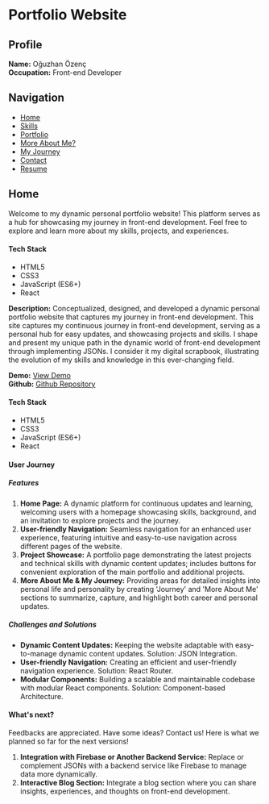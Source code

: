 # Portfolio Website

## Profile
**Name:** Oğuzhan Özenç  
**Occupation:** Front-end Developer

## Navigation
- [Home](#home)
- [Skills](#skills)
- [Portfolio](#portfolio)
- [More About Me?](#more-about-me)
- [My Journey](#my-journey)
- [Contact](#contact)
- [Resume](#resume)

## Home <a name="home"></a>
Welcome to my dynamic personal portfolio website! This platform serves as a hub for showcasing my journey in front-end development. Feel free to explore and learn more about my skills, projects, and experiences.

#### Tech Stack
- HTML5
- CSS3
- JavaScript (ES6+)
- React

**Description:** Conceptualized, designed, and developed a dynamic personal portfolio website that captures my journey in front-end development. This site captures my continuous journey in front-end development, serving as a personal hub for easy updates, and showcasing projects and skills. I shape and present my unique path in the dynamic world of front-end development through implementing JSONs. I consider it my digital scrapbook, illustrating the evolution of my skills and knowledge in this ever-changing field.

**Demo:** [View Demo](#)  
**Github:** [Github Repository](#)

#### Tech Stack
- HTML5
- CSS3
- JavaScript (ES6+)
- React

#### User Journey
##### Features
1. **Home Page:** A dynamic platform for continuous updates and learning, welcoming users with a homepage showcasing skills, background, and an invitation to explore projects and the journey.
2. **User-friendly Navigation:** Seamless navigation for an enhanced user experience, featuring intuitive and easy-to-use navigation across different pages of the website.
3. **Project Showcase:** A portfolio page demonstrating the latest projects and technical skills with dynamic content updates; includes buttons for convenient exploration of the main portfolio and additional projects.
4. **More About Me & My Journey:** Providing areas for detailed insights into personal life and personality by creating 'Journey' and 'More About Me' sections to summarize, capture, and highlight both career and personal updates.

##### Challenges and Solutions
- **Dynamic Content Updates:** Keeping the website adaptable with easy-to-manage dynamic content updates. Solution: JSON Integration.
- **User-friendly Navigation:** Creating an efficient and user-friendly navigation experience. Solution: React Router.
- **Modular Components:** Building a scalable and maintainable codebase with modular React components. Solution: Component-based Architecture.

#### What's next?
Feedbacks are appreciated. Have some ideas? Contact us! Here is what we planned so far for the next versions!
1. **Integration with Firebase or Another Backend Service:** Replace or complement JSONs with a backend service like Firebase to manage data more dynamically.
2. **Interactive Blog Section:** Integrate a blog section where you can share insights, experiences, and thoughts on front-end development.

